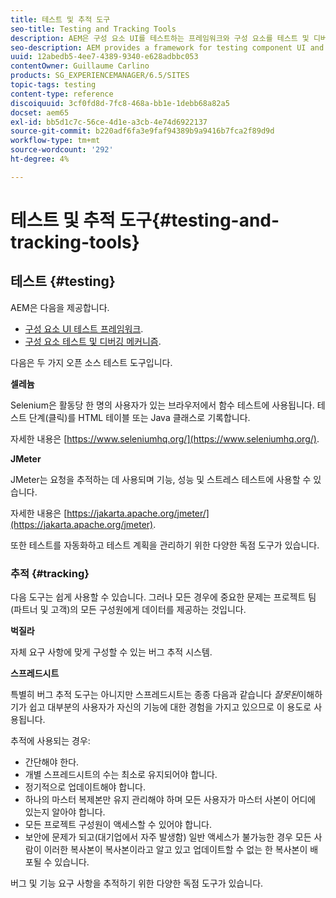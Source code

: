 ```yaml
---
title: 테스트 및 추적 도구
seo-title: Testing and Tracking Tools
description: AEM은 구성 요소 UI를 테스트하는 프레임워크와 구성 요소를 테스트 및 디버깅하는 메커니즘을 제공합니다
seo-description: AEM provides a framework for testing component UI and a mechanism for testing and debugging components
uuid: 12abedb5-4ee7-4389-9340-e628adbbc053
contentOwner: Guillaume Carlino
products: SG_EXPERIENCEMANAGER/6.5/SITES
topic-tags: testing
content-type: reference
discoiquuid: 3cf0fd8d-7fc8-468a-bb1e-1debb68a82a5
docset: aem65
exl-id: bb5d1c7c-56ce-4d1e-a3cb-4e74d6922137
source-git-commit: b220adf6fa3e9faf94389b9a9416b7fca2f89d9d
workflow-type: tm+mt
source-wordcount: '292'
ht-degree: 4%

---
```


# 테스트 및 추적 도구{#testing-and-tracking-tools}

## 테스트 {#testing}

AEM은 다음을 제공합니다.

* [구성 요소 UI 테스트 프레임워크](/help/sites-developing/hobbes.md).
* [구성 요소 테스트 및 디버깅 메커니즘](/help/sites-developing/developer-mode.md).

다음은 두 가지 오픈 소스 테스트 도구입니다.

**셀레늄**

Selenium은 활동당 한 명의 사용자가 있는 브라우저에서 함수 테스트에 사용됩니다. 테스트 단계(클릭)를 HTML 테이블 또는 Java 클래스로 기록합니다.

자세한 내용은 [https://www.seleniumhq.org/](https://www.seleniumhq.org/).

**JMeter**

JMeter는 요청을 추적하는 데 사용되며 기능, 성능 및 스트레스 테스트에 사용할 수 있습니다.

자세한 내용은 [https://jakarta.apache.org/jmeter/](https://jakarta.apache.org/jmeter).

또한 테스트를 자동화하고 테스트 계획을 관리하기 위한 다양한 독점 도구가 있습니다.

### 추적 {#tracking}

다음 도구는 쉽게 사용할 수 있습니다. 그러나 모든 경우에 중요한 문제는 프로젝트 팀(파트너 및 고객)의 모든 구성원에게 데이터를 제공하는 것입니다.

**벅질라**

자체 요구 사항에 맞게 구성할 수 있는 버그 추적 시스템.

**스프레드시트**

특별히 버그 추적 도구는 아니지만 스프레드시트는 종종 다음과 같습니다 *잘못된*&#x200B;이해하기가 쉽고 대부분의 사용자가 자신의 기능에 대한 경험을 가지고 있으므로 이 용도로 사용됩니다.

추적에 사용되는 경우:

* 간단해야 한다.
* 개별 스프레드시트의 수는 최소로 유지되어야 합니다.
* 정기적으로 업데이트해야 합니다.
* 하나의 마스터 복제본만 유지 관리해야 하며 모든 사용자가 마스터 사본이 어디에 있는지 알아야 합니다.
* 모든 프로젝트 구성원이 액세스할 수 있어야 합니다.
* 보안에 문제가 되고(대기업에서 자주 발생함) 일반 액세스가 불가능한 경우 모든 사람이 이러한 복사본이 복사본이라고 알고 있고 업데이트할 수 없는 한 복사본이 배포될 수 있습니다.

버그 및 기능 요구 사항을 추적하기 위한 다양한 독점 도구가 있습니다.
